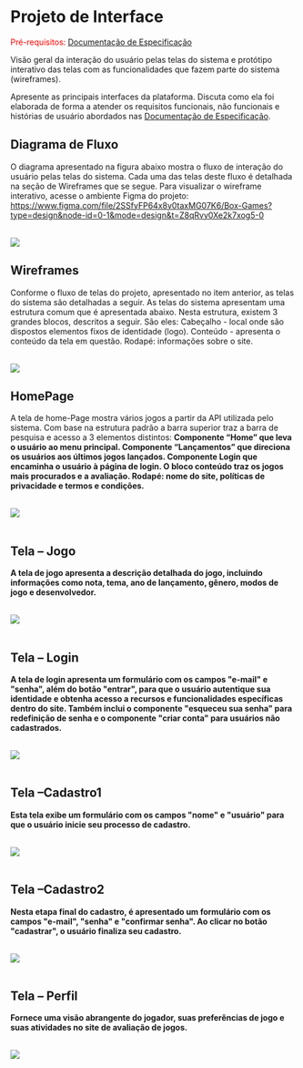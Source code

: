 
# Projeto de Interface

<span style="color:red">Pré-requisitos: <a href="2-Especificação do Projeto.md"> Documentação de Especificação</a></span>

Visão geral da interação do usuário pelas telas do sistema e protótipo interativo das telas com as funcionalidades que fazem parte do sistema (wireframes).

 Apresente as principais interfaces da plataforma. Discuta como ela foi elaborada de forma a atender os requisitos funcionais, não funcionais e histórias de usuário abordados nas <a href="2-Especificação do Projeto.md"> Documentação de Especificação</a>.

## Diagrama de Fluxo

O diagrama apresentado na figura abaixo mostra o fluxo de interação do usuário pelas telas do sistema. Cada uma das telas deste fluxo é detalhada na seção de Wireframes que se segue. Para visualizar o wireframe interativo, acesse o ambiente Figma do projeto: https://www.figma.com/file/2SSfyFP64x8y0taxMG07K6/Box-Games?type=design&node-id=0-1&mode=design&t=Z8qRvy0Xe2k7xog5-0 <br><br>

<img src="img/fluxo_telas.png">


## Wireframes

Conforme o fluxo de telas do projeto, apresentado no item anterior, as telas do sistema são detalhadas a seguir. As telas do sistema apresentam uma estrutura comum que é apresentada abaixo. Nesta estrutura, existem 3 grandes blocos, descritos a seguir. São eles: Cabeçalho - local onde são dispostos elementos fixos de identidade (logo). Conteúdo - apresenta o conteúdo da tela em questão. Rodapé: informações sobre o site. <br><br>

<img src="img/estrutura_site.png">
 
 ## HomePage
 A tela de home-Page mostra vários jogos a partir da API utilizada pelo sistema. Com base na estrutura padrão a barra superior traz a barra de pesquisa e acesso a 3 elementos distintos: <b>
Componente “Home” que leva o usuário ao menu principal. Componente “Lançamentos” que direciona os usuários aos últimos jogos lançados. Componente Login que encaminha o usuário à página de login.
O bloco conteúdo traz os jogos mais procurados e a avaliação. 
Rodapé: nome do site, políticas de privacidade e termos e condições.<br><br>

<img src="img/homepage.png"><br><br>

 ## Tela – Jogo
 A tela de jogo apresenta a descrição detalhada do jogo, incluindo informações como nota, tema, ano de lançamento, gênero, modos de jogo e desenvolvedor.<br><br>

<img src="img/jogo1.png"><br><br>

  ## Tela – Login
  A tela de login apresenta um formulário com os campos "e-mail" e "senha", além do botão "entrar", para que o usuário autentique sua identidade e obtenha acesso a recursos e funcionalidades específicas dentro do site. Também inclui o componente "esqueceu sua senha" para redefinição de senha e o componente "criar conta" para usuários não cadastrados.<br><br>

<img src="img/login.png"><br><br>

  ## Tela –Cadastro1
  Esta tela exibe um formulário com os campos "nome" e "usuário" para que o usuário inicie seu processo de cadastro.<br><br>

<img src="img/cadastro1.png"><br><br>

  ## Tela –Cadastro2
  Nesta etapa final do cadastro, é apresentado um formulário com os campos "e-mail", "senha" e "confirmar senha". Ao clicar no botão "cadastrar", o usuário finaliza seu cadastro.<br><br>

<img src="img/cadastro2.png"><br><br>

   ## Tela – Perfil
   Fornece uma visão abrangente do jogador, suas preferências de jogo e suas atividades no site de avaliação de jogos.<br><br>
   
<img src="img/perfil.png"><br><br>